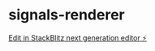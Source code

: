 # signals-renderer

[Edit in StackBlitz next generation editor ⚡️](https://stackblitz.com/~/github.com/RSNara/signals-renderer)